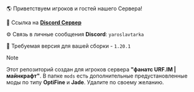 🌎 Приветствуем игроков и гостей нашего Сервера!

🔗 Ссылка на [**Discord Сервер**](https://discord.gg/Vxn5d7JUuK)

⚙️ Связь в личные сообщения **Discord**: `yaroslavtarka`

👀 Требуемая версия для вашей сборки - `1.20.1`

> [!NOTE]
> Этот репозиторий создан для игроков сервера **"фанатс URF.IM | майнкрафт"**.
> В папке `mods` есть дополнительные предустановленные моды по типу **OptiFine** и **Jade**. Удалите по своему желанию.

